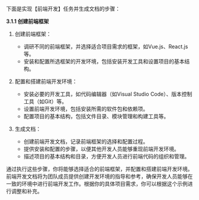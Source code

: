 下面是实现【前端开发】任务并生成文档的步骤：

**3.1.1 创建前端框架**

1. 创建前端框架：

   - 调研不同的前端框架，并选择适合项目需求的框架，如Vue.js、React.js等。
   - 安装和配置所选框架的开发环境，包括安装开发工具和设置项目的基本结构。

2. 配置和搭建前端开发环境：

   - 安装必要的开发工具，如代码编辑器（如Visual Studio Code）、版本控制工具（如Git）等。
   - 设置前端开发环境，包括安装所需的软件包和依赖项。
   - 配置项目的基本结构，包括文件目录、模块管理和构建工具等。

3. 生成文档：

   - 创建前端开发文档，记录前端框架的选择和配置过程。
   - 提供安装和配置的步骤，以便其他开发人员能够重现前端开发环境。
   - 描述项目的基本结构和目录，方便开发人员进行前端代码的组织和管理。

通过执行这些步骤，你将能够选择适合的前端框架，并配置和搭建前端开发环境。前端开发文档将为团队成员提供创建开发环境的指导和参考，确保开发人员能够在一致的环境中进行前端开发工作。根据你的具体项目需求，你可以根据这个示例进行调整和补充。
